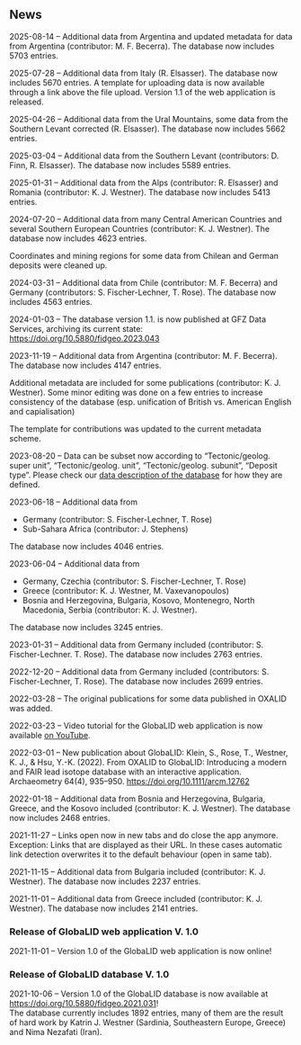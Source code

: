 ## News

2025-08-14 – Additional data from Argentina and updated metadata for
data from Argentina (contributor: M. F. Becerra). The database now
includes 5703 entries.

2025-07-28 – Additional data from Italy (R. Elsasser). The database now
includes 5670 entries. A template for uploading data is now available
through a link above the file upload. Version 1.1 of the web application
is released.

2025-04-26 – Additional data from the Ural Mountains, some data from the
Southern Levant corrected (R. Elsasser). The database now includes 5662
entries.

2025-03-04 – Additional data from the Southern Levant (contributors: D.
Finn, R. Elsasser). The database now includes 5589 entries.

2025-01-31 – Additional data from the Alps (contributor: R. Elsasser)
and Romania (contributor: K. J. Westner). The database now includes 5413
entries.

2024-07-20 – Additional data from many Central American Countries and
several Southern European Countries (contributor: K. J. Westner). The
database now includes 4623 entries.

Coordinates and mining regions for some data from Chilean and German
deposits were cleaned up.

2024-03-31 – Additional data from Chile (contributor: M. F. Becerra) and
Germany (contributors: S. Fischer-Lechner, T. Rose). The database now
includes 4563 entries.

2024-01-03 – The database version 1.1. is now published at GFZ Data
Services, archiving its current state:
<https://doi.org/10.5880/fidgeo.2023.043>

2023-11-19 – Additional data from Argentina (contributor: M. F.
Becerra). The database now includes 4147 entries.

Additional metadata are included for some publications (contributor: K.
J. Westner). Some minor editing was done on a few entries to increase
consistency of the database (esp. unification of British vs. American
English and capialisation)

The template for contributions was updated to the current metadata
scheme.

2023-08-20 – Data can be subset now according to “Tectonic/geolog. super
unit”, “Tectonic/geolog. unit”, “Tectonic/geolog. subunit”, “Deposit
type”. Please check our
<a href="https://doi.org/10.5880/fidgeo.2021.031" target="_blank">data
description of the database</a> for how they are defined.

2023-06-18 – Additional data from

-   Germany (contributor: S. Fischer-Lechner, T. Rose)
-   Sub-Sahara Africa (contributor: J. Stephens)

The database now includes 4046 entries.

2023-06-04 – Additional data from

-   Germany, Czechia (contributor: S. Fischer-Lechner, T. Rose)
-   Greece (contributor: K. J. Westner, M. Vaxevanopoulos)
-   Bosnia and Herzegovina, Bulgaria, Kosovo, Montenegro, North
    Macedonia, Serbia (contributor: K. J. Westner).

The database now includes 3245 entries.

2023-01-31 – Additional data from Germany included (contributor: S.
Fischer-Lechner. T. Rose). The database now includes 2763 entries.

2022-12-20 – Additional data from Germany included (contributors: S.
Fischer-Lechner, T. Rose). The database now includes 2699 entries.

2022-03-28 – The original publications for some data published in OXALID
was added.

2022-03-23 – Video tutorial for the GlobaLID web application is now
available
<a href="https://www.youtube.com/watch?v=qwKStMc-068" target="_blank">on
YouTube</a>.

2022-03-01 – New publication about GlobaLID: Klein, S., Rose, T.,
Westner, K. J., & Hsu, Y.-K. (2022). From OXALID to GlobaLID:
Introducing a modern and FAIR lead isotope database with an interactive
application. Archaeometry 64(4), 935–950.
<a href="https://doi.org/10.1111/arcm.12762" target="_blank">https://doi.org/10.1111/arcm.12762</a>

2022-01-18 – Additional data from Bosnia and Herzegovina, Bulgaria,
Greece, and the Kosovo included (contributor: K. J. Westner). The
database now includes 2468 entries.

2021-11-27 – Links open now in new tabs and do close the app anymore.
Exception: Links that are displayed as their URL. In these cases
automatic link detection overwrites it to the default behaviour (open in
same tab).

2021-11-15 – Additional data from Bulgaria included (contributor: K. J.
Westner). The database now includes 2237 entries.

2021-11-01 – Additional data from Greece included (contributor: K. J.
Westner). The database now includes 2141 entries.

### Release of GlobaLID web application V. 1.0

2021-11-01 – Version 1.0 of the GlobaLID web application is now online!

### Release of GlobaLID database V. 1.0

2021-10-06 – Version 1.0 of the GlobaLID database is now available at
<a href="https://doi.org/10.5880/fidgeo.2021.031"
target="_blank">https://doi.org/10.5880/fidgeo.2021.031</a>!  
The database currently includes 1892 entries, many of them are the
result of hard work by Katrin J. Westner (Sardinia, Southeastern Europe,
Greece) and Nima Nezafati (Iran).
